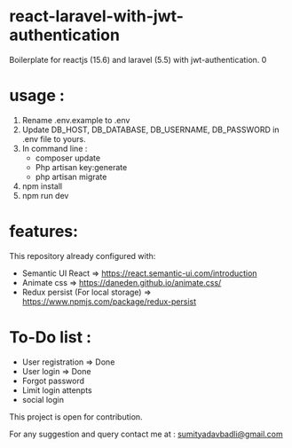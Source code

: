 # react-laravel-with-jwt-authentication
Boilerplate for reactjs (15.6) and laravel (5.5) with jwt-authentication.  0 

# usage :
1. Rename .env.example to .env
2. Update 	DB_HOST, DB_DATABASE,	DB_USERNAME, DB_PASSWORD in .env file	to yours.
3. In command line : 
   - composer update
   - Php artisan key:generate
   - php artisan migrate
4. npm install
5. npm run dev

# features:
This repository already configured with:
- Semantic UI React => https://react.semantic-ui.com/introduction
- Animate css => https://daneden.github.io/animate.css/
- Redux persist (For local storage) => https://www.npmjs.com/package/redux-persist

# To-Do list :
- User registration => Done
- User login  => Done
- Forgot password 
- Limit login attenpts
- social login

This project is open for contribution.

For any suggestion and query contact me at : sumityadavbadli@gmail.com
